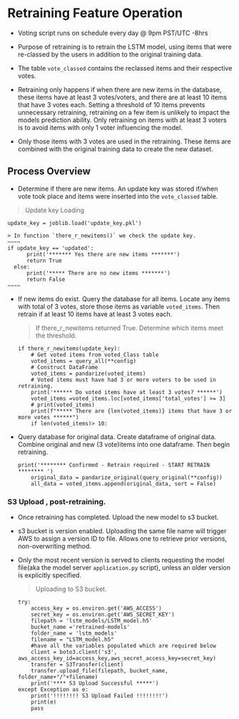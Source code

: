 # Retraining Feature Operation

* Voting script runs on schedule every day @ 9pm PST/UTC -8hrs

* Purpose of retraining is to retrain the LSTM model, using items that were re-classed by the users in addition to the original training data.

* The table `vote_classed` contains the reclassed items and their respective votes.

* Retraining only happens if when there are new items in the database, these items have at least 3 votes/voters, and there are at least 10 items that have 3 votes each. Setting a threshold of 10 items prevents unnecessary retraining, retraining on a few item is unlikely to impact the models prediction ability. Only retraining on items with at least 3 voters is to avoid items with only 1 voter influencing the model.

* Only those items with 3 votes are used in the retraining. These items are combined with the original training data to create the new dataset.

## Process Overview

* Determine if there are new items. An update key was stored if/when vote took place and items were inserted into the `vote_classed` table.

> Update key Loading
~~~~
update_key = joblib.load('update_key.pkl')
~~~~

    > In function `there_r_newitems()` we check the update key.
    ~~~~
    if update_key == 'updated':
          print('******* Yes there are new items *******')
          return True
      else:
          print('***** There are no new items *******')
          return False
    ~~~~

* If new items do exist. Query the database for all items. Locate any items with total of 3 votes, store those items as variable `voted_items`. Then retrain if at least 10 items have at least 3 votes each.
    > If there_r_newitems returned True. Determine which items meet the threshold.
    ~~~~
    if there_r_newitems(update_key):
        # Get voted items from voted_Class table
        voted_items = query_all(**config)
        # Construct DataFrame
        voted_items = pandarize(voted_items)
        # Voted items must have had 3 or more voters to be used in retraining.
        print('****** Do voted items have at least 3 votes? ******')
        voted_items =voted_items.loc[voted_items['total_votes'] >= 3]
        # print(voted_items)
        print(f"***** There are {len(voted_items)} items that have 3 or more votes ******")
        if len(voted_items)> 10:
    ~~~~

* Query database for original data. Create dataframe of original data. Combine original and new (3 vote)items into one dataframe. Then begin retraining.
  ~~~~
  print('******** Confirmed - Retrain required - START RETRAIN ******** ')
      original_data = pandarize_original(query_original(**config))
      all_data = voted_items.append(original_data, sort = False)
  ~~~~




### S3 Upload , post-retraining.

* Once retraining has completed. Upload the new model to s3 bucket.

* s3 bucket is version enabled. Uploading the same file name will trigger AWS to assign a version ID to file. Allows one to retrieve prior versions, non-overwriting method.

* Only the most recent version is served to clients requesting the model file(aka the model server `application.py` script), unless an older version is explicitly specified.

    > Uploading to S3 bucket.
    ~~~~
    try:
        access_key = os.environ.get('AWS_ACCESS')
        secret_key = os.environ.get('AWS_SECRET_KEY')
        filepath = 'lstm_models/LSTM_model.h5'
        bucket_name ='retrained-models'
        folder_name = 'lstm_models'
        filename = "LSTM_model.h5"
        #have all the variables populated which are required below
        client = boto3.client('s3', aws_access_key_id=access_key,aws_secret_access_key=secret_key)
        transfer = S3Transfer(client)
        transfer.upload_file(filepath, bucket_name, folder_name+"/"+filename)
        print('**** S3 Upload Successful *****')
    except Exception as e:
        print('!!!!!!!! S3 Upload Failed !!!!!!!!')
        print(e)
        pass
    ~~~~
